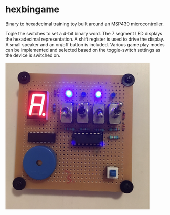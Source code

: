 # hexbingame
Binary to hexadecimal training toy built around an MSP430 microcontroller.

Togle the switches to set a 4-bit binary word. The 7 segment LED displays the hexadecimal representation.
A shift register is used to drive the display. A small speaker and an on/off button is included. 
Various game play modes can be implemented and selected based on the toggle-switch settings as the device is switched on.

<img src="hex_binary_toy.jpg" width="450">

